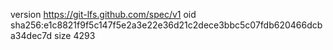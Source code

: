 version https://git-lfs.github.com/spec/v1
oid sha256:e1c8821f9f5c147f5e2a3e22e36d21c2dece3bbc5c07fdb620466dcba34dec7d
size 4293
